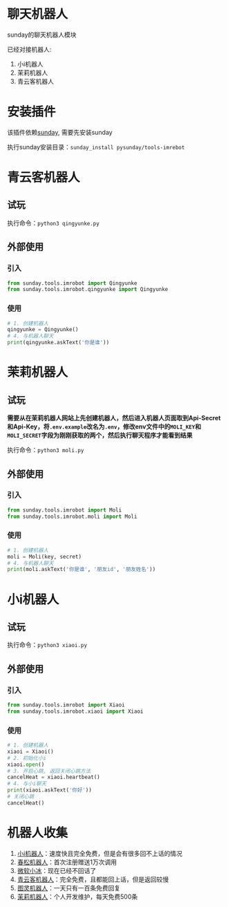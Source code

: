 # 聊天机器人

sunday的聊天机器人模块

已经对接机器人:

1. 小i机器人
2. 茉莉机器人
3. 青云客机器人

# 安装插件

该插件依赖[sunday](https://github.com/pysunday/pysunday), 需要先安装sunday

执行sunday安装目录：`sunday_install pysunday/tools-imrebot`

# 青云客机器人

## 试玩

执行命令：`python3 qingyunke.py`

## 外部使用

### 引入

```python
from sunday.tools.imrobot import Qingyunke
from sunday.tools.imrobot.qingyunke import Qingyunke
```

### 使用

```python
# 1. 创建机器人
qingyunke = Qingyunke()
# 4. 与机器人聊天
print(qingyunke.askText('你是谁'))
```

# 茉莉机器人

## 试玩

**需要从在茉莉机器人网站上先创建机器人，然后进入机器人页面取到Api-Secret和Api-Key，将`.env.example`改名为`.env`，修改env文件中的`MOLI_KEY`和`MOLI_SECRET`字段为刚刚获取的两个，然后执行聊天程序才能看到结果**

执行命令：`python3 moli.py`

## 外部使用

### 引入

```python
from sunday.tools.imrobot import Moli
from sunday.tools.imrobot.moli import Moli
```

### 使用

```python
# 1. 创建机器人
moli = Moli(key, secret)
# 4. 与机器人聊天
print(moli.askText('你是谁', '朋友id', '朋友姓名'))
```

# 小i机器人

## 试玩

执行命令：`python3 xiaoi.py`

## 外部使用

### 引入

```python
from sunday.tools.imrobot import Xiaoi
from sunday.tools.imrobot.xiaoi import Xiaoi
```

### 使用

```python
# 1. 创建机器人
xiaoi = Xiaoi()
# 2. 初始化小i
xiaoi.open()
# 3. 开启心跳, 返回关闭心跳方法
cancelHeat = xiaoi.heartbeat()
# 4. 与小i聊天
print(xiaoi.askText('你好'))
# 关闭心跳
cancelHeat()
```

# 机器人收集

1. [小i机器人](http://i.xiaoi.com/#)：速度快且完全免费，但是会有很多回不上话的情况
2. [春松机器人](https://docs.chatopera.com/products/chatbot-platform/overview.html)：首次注册赠送1万次调用
3. [微软小冰](https://www.xiaoice.com/)：现在已经不回话了
4. [青云客机器人](http://www.qingyunke.com/)：完全免费，且都能回上话，但是返回较慢
5. [图灵机器人](https://www.turingapi.com/)：一天只有一百条免费回复
6. [茉莉机器人](https://mlyai.com/)：个人开发维护，每天免费500条

